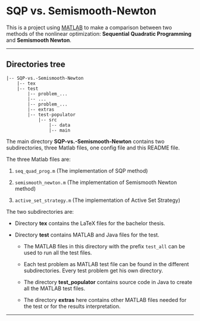 # SQP vs. Semismooth-Newton

This is a project using [MATLAB][]
to make a comparison between two methods of the nonlinear optimization:
**Sequential Quadratic Programming** and **Semismooth Newton**.

---

## Directories tree

    |-- SQP-vs.-Semismooth-Newton
        |-- tex
        |-- test
            |-- problem_...
            |-- ...
            |-- problem_...
            |-- extras
            |-- test-populator
                |-- src
                    |-- data
                    |-- main

The main directory **SQP-vs.-Semismooth-Newton** contains
two subdirectories, three Matlab files, one config file and this README file.

The three Matlab files are:

  1. `seq_quad_prog.m` (The implementation of SQP method)
  
  2. `semismooth_newton.m` (The implementation of Semismooth Newton method)
  
  3. `active_set_strategy.m` (The implementation of Active Set Strategy)
  
The two subdirectories are:
  
  * Directory **tex** contains the LaTeX files for the bachelor thesis.
  
  * Directory **test** contains MATLAB and Java files for the test.
    
    * The MATLAB files in this directory with the prefix `test_all` can be used to run all the test files.
    
    * Each test problem as MATLAB test file can be found in the different subdirectories.
      Every test problem get his own directory.
      
    * The directory **test_populator** contains source code in Java
      to create all the MATLAB test files.
      
    * The directory **extras** here contains other MATLAB files needed for the test
      or for the results interpretation.

---

[matlab]: http://de.wikipedia.org/wiki/MATLAB "MATLAB"
